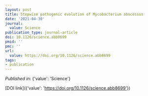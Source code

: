 ```yaml
---
layout: post
title: Stepwise pathogenic evolution of Mycobacterium abscessus
date: '2021-04-30'
journal:
  value: Science
publication_type: journal-article
doi: 10.1126/science.abb8699
pmid: ''
pmc: ''
url:
  value: https://doi.org/10.1126/science.abb8699
tags:
- publication
---
```


*Published in*: {'value': 'Science'}

[DOI link]({'value': 'https://doi.org/10.1126/science.abb8699'})


